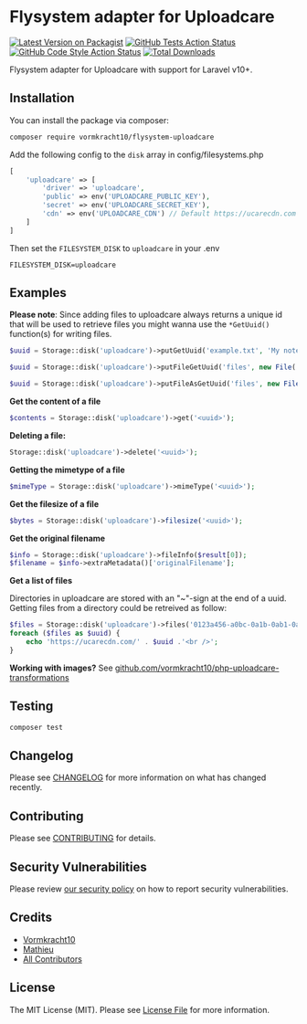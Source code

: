# Flysystem adapter for Uploadcare

[![Latest Version on Packagist](https://img.shields.io/packagist/v/vormkracht10/flysystem-uploadcare.svg?style=flat-square)](https://packagist.org/packages/vormkracht10/flysystem-uploadcare)
[![GitHub Tests Action Status](https://img.shields.io/github/actions/workflow/status/vormkracht10/flysystem-uploadcare/run-tests.yml?branch=main&label=tests&style=flat-square)](https://github.com/vormkracht10/flysystem-uploadcare/actions?query=workflow%3Arun-tests+branch%3Amain)
[![GitHub Code Style Action Status](https://img.shields.io/github/actions/workflow/status/vormkracht10/flysystem-uploadcare/fix-php-code-style-issues.yml?branch=main&label=code%20style&style=flat-square)](https://github.com/vormkracht10/flysystem-uploadcare/actions?query=workflow%3A"Fix+PHP+code+style+issues"+branch%3Amain)
[![Total Downloads](https://img.shields.io/packagist/dt/vormkracht10/flysystem-uploadcare.svg?style=flat-square)](https://packagist.org/packages/vormkracht10/flysystem-uploadcare)

Flysystem adapter for Uploadcare with support for Laravel v10+.

## Installation

You can install the package via composer:

```bash
composer require vormkracht10/flysystem-uploadcare
```

Add the following config to the `disk` array in config/filesystems.php

```php
[
    'uploadcare' => [
        'driver' => 'uploadcare',
        'public' => env('UPLOADCARE_PUBLIC_KEY'),
        'secret' => env('UPLOADCARE_SECRET_KEY'),
        'cdn' => env('UPLOADCARE_CDN') // Default https://ucarecdn.com
    ]
]
```

Then set the `FILESYSTEM_DISK` to `uploadcare` in your .env

```env
FILESYSTEM_DISK=uploadcare
```

## Examples

**Please note**: Since adding files to uploadcare always returns a unique id that will be used to retrieve files you might wanna use the `*GetUuid()` function(s) for writing files.

```php
$uuid = Storage::disk('uploadcare')->putGetUuid('example.txt', 'My notes.');

$uuid = Storage::disk('uploadcare')->putFileGetUuid('files', new File('/var/www/uploadcare-app/routes/newcontent.txt'));

$uuid = Storage::disk('uploadcare')->putFileAsGetUuid('files', new File('/var/www/uploadcare-app/routes/newcontent.txt'), 'my-awesome-name.txt');

```

**Get the content of a file**
```php
$contents = Storage::disk('uploadcare')->get('<uuid>');
```

**Deleting a file:**
```php
Storage::disk('uploadcare')->delete('<uuid>');
```

**Getting the mimetype of a file**
```php
$mimeType = Storage::disk('uploadcare')->mimeType('<uuid>');
```

**Get the filesize of a file**
```php
$bytes = Storage::disk('uploadcare')->filesize('<uuid>');
```

**Get the original filename**
```php
$info = Storage::disk('uploadcare')->fileInfo($result[0]);
$filename = $info->extraMetadata()['originalFilename'];
```

**Get a list of files**

Directories in uploadcare are stored with an "~"-sign at the end of a uuid. Getting files from a directory could be retreived
as follow:
```php
$files = Storage::disk('uploadcare')->files('0123a456-a0bc-0a1b-0ab1-0a1234a5b6c7~');
foreach ($files as $uuid) {
    echo 'https://ucarecdn.com/' . $uuid .'<br />';
}
```

**Working with images?**
See [github.com/vormkracht10/php-uploadcare-transformations](https://github.com/vormkracht10/php-uploadcare-transformations)

## Testing

```bash
composer test
```

## Changelog

Please see [CHANGELOG](CHANGELOG.md) for more information on what has changed recently.

## Contributing

Please see [CONTRIBUTING](CONTRIBUTING.md) for details.

## Security Vulnerabilities

Please review [our security policy](../../security/policy) on how to report security vulnerabilities.

## Credits

- [Vormkracht10](https://github.com/vormkracht10)
- [Mathieu](https://github.com/casmo)
- [All Contributors](../../contributors)

## License

The MIT License (MIT). Please see [License File](LICENSE.md) for more information.
